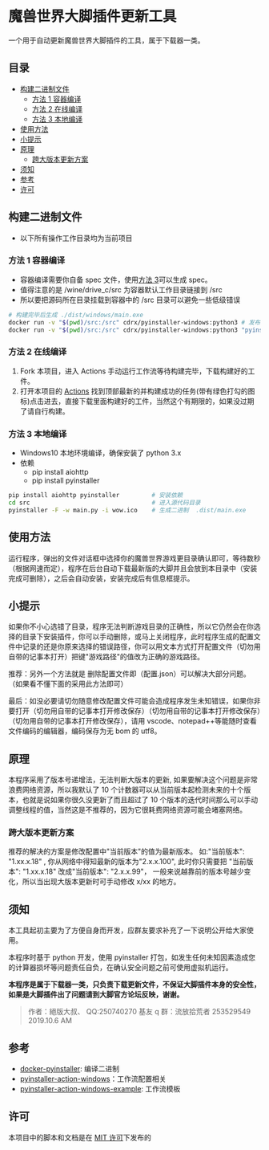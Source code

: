 # 魔兽世界大脚插件更新工具 <!-- omit in toc -->

一个用于自动更新魔兽世界大脚插件的工具，属于下载器一类。

## 目录 <!-- omit in toc -->

- [构建二进制文件](#构建二进制文件)
  - [方法 1 容器编译](#方法-1-容器编译)
  - [方法 2 在线编译](#方法-2-在线编译)
  - [方法 3 本地编译](#方法-3-本地编译)
- [使用方法](#使用方法)
- [小提示](#小提示)
- [原理](#原理)
  - [跨大版本更新方案](#跨大版本更新方案)
- [须知](#须知)
- [参考](#参考)
- [许可](#许可)

## 构建二进制文件

- 以下所有操作工作目录均为当前项目

### 方法 1 容器编译

- 容器编译需要你自备 spec 文件，使用[方法 3](#方法-3)可以生成 spec。
- 值得注意的是 /wine/drive_c/src 为容器默认工作目录链接到 /src
- 所以要把源码所在目录挂载到容器中的 /src 目录可以避免一些低级错误

```bash
# 构建完毕后生成 ./dist/windows/main.exe
docker run -v "$(pwd)/src:/src" cdrx/pyinstaller-windows:python3 # 发布用
docker run -v "$(pwd)/src:/src" cdrx/pyinstaller-windows:python3 "pyinstaller -D main.py"  # 测试用
```

### 方法 2 在线编译

1. Fork 本项目，进入 Actions 手动运行工作流等待构建完毕，下载构建好的工件。
2. 打开本项目的 [Actions](https://github.com/Sdator/bigfootUpData/actions) 找到顶部最新的并构建成功的任务(带有绿色打勾的图标)点击进去，直接下载里面构建好的工件，当然这个有期限的，如果没过期了请自行构建。

### 方法 3 本地编译

- Windows10 本地环境编译，确保安装了 python 3.x
- 依赖
  - pip install aiohttp
  - pip install pyinstaller

```bash
pip install aiohttp pyinstaller         # 安装依赖
cd src                                  # 进入源代码目录
pyinstaller -F -w main.py -i wow.ico    # 生成二进制  .dist/main.exe
```

## 使用方法

运行程序，弹出的文件对话框中选择你的魔兽世界游戏更目录确认即可，等待数秒（根据网速而定），程序在后台自动下载最新版的大脚并且会放到本目录中（安装完成可删除），之后会自动安装，安装完成后有信息框提示。

## 小提示

如果你不小心选错了目录，程序无法判断游戏目录的正确性，所以它仍然会在你选择的目录下安装插件，你可以手动删除，或马上关闭程序，此时程序生成的配置文件中记录的还是你原来选择的错误路径，你可以用文本方式打开配置文件（切勿用自带的记事本打开）把键"游戏路径"的值改为正确的游戏路径。

推荐：另外一个方法就是 删除配置文件即（配置.json）可以解决大部分问题。（如果看不懂下面的采用此方法即可）

最后：如没必要请切勿随意修改配置文件可能会造成程序发生未知错误，如果你非要打开（切勿用自带的记事本打开修改保存）（切勿用自带的记事本打开修改保存）（切勿用自带的记事本打开修改保存），请用 vscode、notepad++等能随时查看文件编码的编辑器，编码保存为无 bom 的 utf8。

## 原理

本程序采用了版本号递增法，无法判断大版本的更新, 如果要解决这个问题是非常浪费网络资源，所以我默认了 10 个计数器可以从当前版本起检测未来的十个版本，也就是说如果你很久没更新了而且超过了 10 个版本的迭代时间那么可以手动调整线程的值，当然这是不推荐的，因为它很耗费网络资源可能会堵塞网络。

### 跨大版本更新方案

推荐的解决的方案是修改配置中"当前版本"的值为最新版本。 如:"当前版本": "1.xx.x.18" , 你从网络中得知最新的版本为"2.x.x.100", 此时你只需要把 "当前版本": "1.xx.x.18" 改成"当前版本": "2.x.x.99"， 一般来说越靠前的版本号越少变化，所以当出现大版本更新时可手动修改 x/xx 的地方。

## 须知

本工具起初主要为了方便自身而开发，应群友要求补充了一下说明公开给大家使用。

本程序时基于 python 开发，使用 pyinstaller 打包，如发生任何未知因素造成您的计算器损坏等问题责任自负，在确认安全问题之前可使用虚拟机运行。

**本程序是属于下载器一类，只负责下载更新文件，不保证大脚插件本身的安全性，如果是大脚插件出了问题请到大脚官方论坛反映，谢谢。**

> 作者：絕版大叔、 QQ:250740270
> 基友 q 群：流放拾荒者 253529549
> 2019.10.6 AM

## 参考

- [docker-pyinstaller](https://github.com/cdrx/docker-pyinstaller): 编译二进制
- [pyinstaller-action-windows](https://github.com/JackMcKew/pyinstaller-action-windows)：工作流配置相关
- [pyinstaller-action-windows-example](https://github.com/JackMcKew/pyinstaller-action-windows-example): 工作流模板

## 许可

本项目中的脚本和文档是在 [MIT 许可](https://github.com/actions/upload-artifact/blob/main/LICENSE)下发布的
